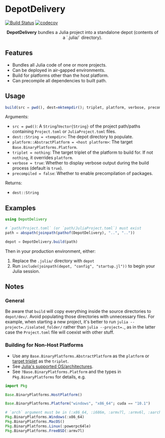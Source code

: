 # DepotDelivery

[![Build Status](https://github.com/juliacomputing/DepotDelivery.jl/actions/workflows/CI.yml/badge.svg?branch=main)](https://github.com/juliacomputing/DepotDelivery.jl/actions/workflows/CI.yml?query=branch%3Amain)
[![codecov](https://codecov.io/gh/JuliaComputing/DepotDelivery.jl/graph/badge.svg?token=ezz47Ux5Md)](https://codecov.io/gh/JuliaComputing/DepotDelivery.jl)

<p align="center"><b>DepotDelivery</b> bundles a Julia project into a standalone depot (contents of a `.julia/` directory).</p>



## Features

- Bundles all Julia code of one or more projects.
- Can be deployed in air-gapped environments.
- Build for platforms other than the host platform.
- Can precompile all dependencies to built path.

## Usage

```julia
build(src = pwd(), dest=mktempdir(); triplet, platform, verbose, precompiled)
```

Arguments:
- `src = pwd()`: A `String`/`Vector{String}` of the project path/paths containing `Project.toml` or `JuliaProject.toml` files.
- `dest::String = <tempdir>`: The depot directory to populate.
- `platform::AbstractPlatform = <host platform>`: The target `Base.BinaryPlatforms.Platform`.
- `triplet = nothing`: The target triplet of the platform to build for.  If not `nothing`, it overrides `platform`.
- `verbose = true`: Whether to display verbose output during the build process (default is `true`).
- `precompiled = false`: Whether to enable precompilation of packages.

Returns:
- `dest::String`


## Examples

```julia
using DepotDelivery

# `path/Project.toml` (or `path/JuliaProject.toml`) must exist
path = abspath(joinpath(pathof(DepotDelivery), "..", ".."))

depot = DepotDelivery.build(path)
```

Then in your production environment, either:
  1. Replace the `.julia/` directory with `depot`
  2. Run `include(joinpath(depot, "config", "startup.jl"))` to begin your Julia session.

## Notes

### General

Be aware that `build` will copy everything inside the source directories to `depot/dev/`. Avoid populating those directories with unnecessary files. For example, when starting a new project, it's better to run `julia --project=./isolated_folder/` rather than `julia --project=.`, as in the latter case the `Project.toml` file will coexist with other stuff.

### Building for Non-Host Platforms

- Use any `Base.BinaryPlatforms.AbstractPlatform` as the `platform` or [target triplet](https://wiki.osdev.org/Target_Triplet) as the `triplet`.
- See [Julia's supported OS/architectures](https://www.julialang.org/downloads/index.html#supported_platforms).
- See `?Base.BinaryPlatforms.Platform` and the types in `Pkg.BinaryPlatforms` for details, e.g.

```julia
import Pkg

Base.BinaryPlatforms.HostPlatform()

Base.BinaryPlatforms.Platform("windows", "x86_64"; cuda == "10.1")

# `arch` argument must be in (:x86_64, :i686m, :armv7l, :armv6l, :aarch64, :powerpc64le)
Pkg.BinaryPlatforms.Windows(:x86_64)
Pkg.BinaryPlatforms.MacOS()
Pkg.BinaryPlatforms.Linux(:powerpc64le)
Pkg.BinaryPlatforms.FreeBSD(:armv7l)
```
